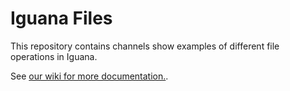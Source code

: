 <h1>Iguana Files</h1>

This repository contains channels show examples of different file operations in Iguana.

See <a href="http://help.interfaceware.com/category/building-interfaces/repositories/builtin-iguana-file">our wiki for more documentation.</a>.
